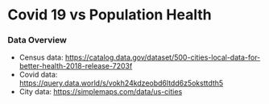 # Covid 19 vs Population Health

### Data Overview
- Census data: https://catalog.data.gov/dataset/500-cities-local-data-for-better-health-2018-release-7203f
- Covid data: https://query.data.world/s/vokh24kdzeobd6ltdd6z5oksttdth5
- City data: https://simplemaps.com/data/us-cities

